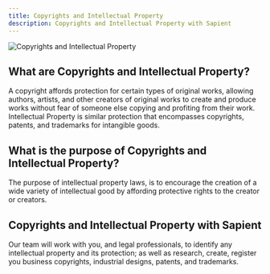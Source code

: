 ```yaml
---
title: Copyrights and Intellectual Property
description: Copyrights and Intellectual Property with Sapient
---
```

![Copyrights and Intellectual Property](/development/development-copyright.jpg)
<!-- <div>
  <img src="https://sbmedia.blob.core.windows.net/images/copyright-file.jpg" srcset="https://sbmedia.blob.core.windows.net/images/copyright-file.jpg 2x" alt="Copyrights and Intellectual Property"/>
</div> -->

## What are Copyrights and Intellectual Property?

A copyright affords protection for certain types of original works, allowing authors, artists, and other creators of original works to create and produce works without fear of someone else copying and profiting from their work. Intellectual Property is similar protection that encompasses copyrights, patents, and trademarks for intangible goods.

## What is the purpose of Copyrights and Intellectual Property?

The purpose of intellectual property laws, is to encourage the creation of a wide variety of intellectual good by affording protective rights to the creator or creators.

## Copyrights and Intellectual Property with Sapient

Our team will work with you, and legal professionals, to identify any intellectual property and its protection; as well as research, create, register you business copyrights, industrial designs, patents, and trademarks.
